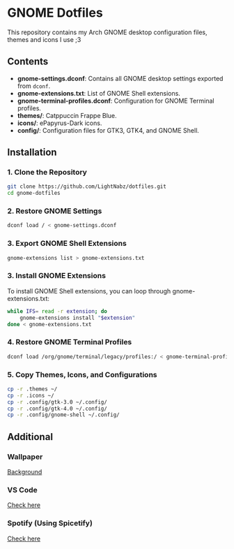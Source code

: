 # GNOME Dotfiles

This repository contains my Arch GNOME desktop configuration files, themes and icons I use ;3

## Contents

- **gnome-settings.dconf**: Contains all GNOME desktop settings exported from `dconf`.
- **gnome-extensions.txt**: List of GNOME Shell extensions.
- **gnome-terminal-profiles.dconf**: Configuration for GNOME Terminal profiles.
- **themes/**: Catppuccin Frappe Blue.
- **icons/**: ePapyrus-Dark icons.
- **config/**: Configuration files for GTK3, GTK4, and GNOME Shell.

## Installation

### 1. Clone the Repository

```bash
git clone https://github.com/LightNabz/dotfiles.git
cd gnome-dotfiles
```

### 2. Restore GNOME Settings
```bash
dconf load / < gnome-settings.dconf
```

### 3. Export GNOME Shell Extensions
```bash
gnome-extensions list > gnome-extensions.txt
```

### 3. Install GNOME Extensions
To install GNOME Shell extensions, you can loop through gnome-extensions.txt:
```bash
while IFS= read -r extension; do
    gnome-extensions install "$extension"
done < gnome-extensions.txt
```

### 4. Restore GNOME Terminal Profiles
```bash
dconf load /org/gnome/terminal/legacy/profiles:/ < gnome-terminal-profiles.dconf
```

### 5. Copy Themes, Icons, and Configurations
```bash
cp -r .themes ~/
cp -r .icons ~/
cp -r .config/gtk-3.0 ~/.config/
cp -r .config/gtk-4.0 ~/.config/
cp -r .config/gnome-shell ~/.config/
```

## Additional

### Wallpaper
[Background](./backgrounds)

### VS Code
[Check here](https://marketplace.visualstudio.com/items?itemName=Siris01.catppuccin-theme)

### Spotify (Using Spicetify)
[Check here](https://github.com/catppuccin/spicetify)

